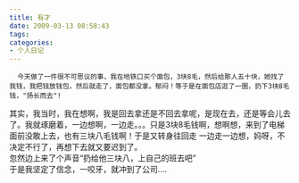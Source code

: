 ```yaml
---
title: 有才
date: 2009-03-13 08:58:43
tags:
categories:
- 个人日记
---
```

      今天做了一件很不可思议的事，我在地铁口买个面包，3块8毛，然后给那人五十块，她找了我钱，我把钱放钱包，然后就走了，面包都没拿。郁闷！等于是在面包店逛了一圏，扔下3块8毛钱，"扬长而去"!   
 其实，我当时，我在想啊，我是回去拿还是不回去拿呢，是现在去，还是等会儿去了。我就琢磨着，一边想啊，一边走。。。只是3块8毛钱啊，想啊想，来到了电梯面前没敢上去，也有三块八毛钱啊！于是又转身往回走 一边走一边想，妈呀，不决定不行了，再想下去就又要迟到了。   
 忽然边上来了个声音“扔给他三块八，上自己的班去吧”   
 于是我坚定了信念，一咬牙，就冲到了公司....   
